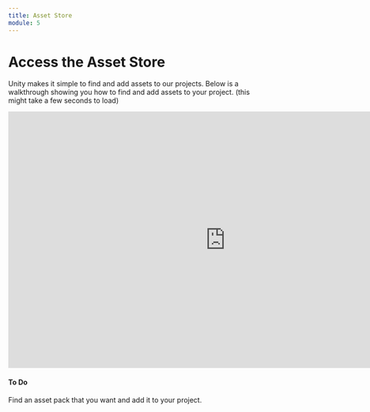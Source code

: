 ```yaml
---
title: Asset Store
module: 5
---
```


# Access the Asset Store

Unity makes it simple to find and add assets to our projects.  Below is a walkthrough showing you how to find and add assets to your project. (this might take a few seconds to load)

<iframe src="https://umontanamediaarts.com/mart460/wp-admin/admin-ajax.php?action=h5p_embed&id=3" width="877" height="519" frameborder="0" allowfullscreen="allowfullscreen"></iframe><script src="https://umontanamediaarts.com/mart460/wp-content/plugins/h5p/h5p-php-library/js/h5p-resizer.js" charset="UTF-8"></script>


#### To Do

Find an asset pack that you want and add it to your project.
